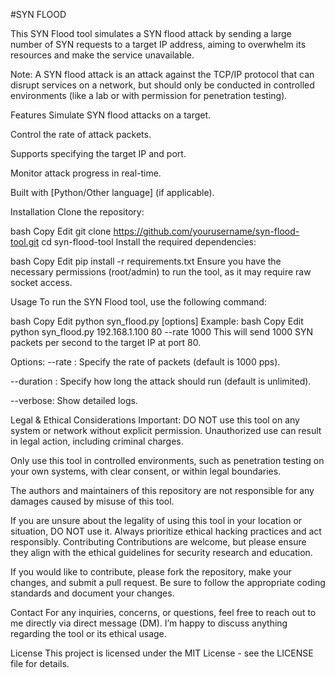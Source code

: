 #SYN FLOOD


This SYN Flood tool simulates a SYN flood attack by sending a large number of SYN requests to a target IP address, aiming to overwhelm its resources and make the service unavailable.

Note: A SYN flood attack is an attack against the TCP/IP protocol that can disrupt services on a network, but should only be conducted in controlled environments (like a lab or with permission for penetration testing).

Features
Simulate SYN flood attacks on a target.

Control the rate of attack packets.

Supports specifying the target IP and port.

Monitor attack progress in real-time.

Built with [Python/Other language] (if applicable).

Installation
Clone the repository:

bash
Copy
Edit
git clone https://github.com/yourusername/syn-flood-tool.git
cd syn-flood-tool
Install the required dependencies:

bash
Copy
Edit
pip install -r requirements.txt
Ensure you have the necessary permissions (root/admin) to run the tool, as it may require raw socket access.

Usage
To run the SYN Flood tool, use the following command:

bash
Copy
Edit
python syn_flood.py <target-ip> <target-port> [options]
Example:
bash
Copy
Edit
python syn_flood.py 192.168.1.100 80 --rate 1000
This will send 1000 SYN packets per second to the target IP at port 80.

Options:
--rate <rate>: Specify the rate of packets (default is 1000 pps).

--duration <time>: Specify how long the attack should run (default is unlimited).

--verbose: Show detailed logs.

Legal & Ethical Considerations
Important:
DO NOT use this tool on any system or network without explicit permission. Unauthorized use can result in legal action, including criminal charges.

Only use this tool in controlled environments, such as penetration testing on your own systems, with clear consent, or within legal boundaries.

The authors and maintainers of this repository are not responsible for any damages caused by misuse of this tool.

If you are unsure about the legality of using this tool in your location or situation, DO NOT use it. Always prioritize ethical hacking practices and act responsibly.
Contributing
Contributions are welcome, but please ensure they align with the ethical guidelines for security research and education.

If you would like to contribute, please fork the repository, make your changes, and submit a pull request. Be sure to follow the appropriate coding standards and document your changes.

Contact
For any inquiries, concerns, or questions, feel free to reach out to me directly via direct message (DM). I’m happy to discuss anything regarding the tool or its ethical usage.

License
This project is licensed under the MIT License - see the LICENSE file for details.

